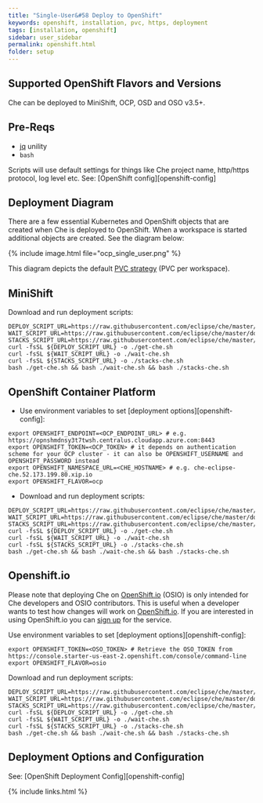 ```yaml
---
title: "Single-User&#58 Deploy to OpenShift"
keywords: openshift, installation, pvc, https, deployment
tags: [installation, openshift]
sidebar: user_sidebar
permalink: openshift.html
folder: setup
---
```

## Supported OpenShift Flavors and Versions

Che can be deployed to MiniShift, OCP, OSD and OSO v3.5+.

## Pre-Reqs

* [jq](https://stedolan.github.io/jq/) unility
* `bash`

Scripts will use default settings for things like Che project name, http/https protocol, log level etc. See: [OpenShift config][openshift-config]

## Deployment Diagram

There are a few essential Kubernetes and OpenShift objects that are created when Che is deployed to OpenShift. When a workspace is started additional objects are created. See the diagram below:

{% include image.html file="ocp_single_user.png" %}

This diagram depicts the default [PVC strategy](openshift-config.html#volumes) (PVC per workspace).

## MiniShift

Download and run deployment scripts:

```shell
DEPLOY_SCRIPT_URL=https://raw.githubusercontent.com/eclipse/che/master/dockerfiles/init/modules/openshift/files/scripts/deploy_che.sh
WAIT_SCRIPT_URL=https://raw.githubusercontent.com/eclipse/che/master/dockerfiles/init/modules/openshift/files/scripts/wait_until_che_is_available.sh
STACKS_SCRIPT_URL=https://raw.githubusercontent.com/eclipse/che/master/dockerfiles/init/modules/openshift/files/scripts/replace_stacks.sh
curl -fsSL ${DEPLOY_SCRIPT_URL} -o ./get-che.sh
curl -fsSL ${WAIT_SCRIPT_URL} -o ./wait-che.sh
curl -fsSL ${STACKS_SCRIPT_URL} -o ./stacks-che.sh
bash ./get-che.sh && bash ./wait-che.sh && bash ./stacks-che.sh
```


## OpenShift Container Platform

* Use environment variables to set [deployment options][openshift-config]:

```shell
export OPENSHIFT_ENDPOINT=<OCP_ENDPOINT_URL> # e.g. https://opnshmdnsy3t7twsh.centralus.cloudapp.azure.com:8443
export OPENSHIFT_TOKEN=<OCP_TOKEN> # it depends on authentication scheme for your OCP cluster - it can also be OPENSHIFT_USERNAME and OPENSHIFT_PASSWORD instead
export OPENSHIFT_NAMESPACE_URL=<CHE_HOSTNAME> # e.g. che-eclipse-che.52.173.199.80.xip.io
export OPENSHIFT_FLAVOR=ocp
```

* Download and run deployment scripts:

```shell
DEPLOY_SCRIPT_URL=https://raw.githubusercontent.com/eclipse/che/master/dockerfiles/init/modules/openshift/files/scripts/deploy_che.sh
WAIT_SCRIPT_URL=https://raw.githubusercontent.com/eclipse/che/master/dockerfiles/init/modules/openshift/files/scripts/wait_until_che_is_available.sh
STACKS_SCRIPT_URL=https://raw.githubusercontent.com/eclipse/che/master/dockerfiles/init/modules/openshift/files/scripts/replace_stacks.sh
curl -fsSL ${DEPLOY_SCRIPT_URL} -o ./get-che.sh
curl -fsSL ${WAIT_SCRIPT_URL} -o ./wait-che.sh
curl -fsSL ${STACKS_SCRIPT_URL} -o ./stacks-che.sh
bash ./get-che.sh && bash ./wait-che.sh && bash ./stacks-che.sh
```

## Openshift.io

Please note that deploying Che on [OpenShift.io](openshift.io) (OSIO) is only intended for Che developers and OSIO contributors. This is useful when a developer wants to test how changes will work on [OpenShift.io](openshift.io). If you are interested in using OpenShift.io you can [sign up](https://openshift.io/) for the service.

Use environment variables to set [deployment options][openshift-config]:

```shell
export OPENSHIFT_TOKEN=<OSO_TOKEN> # Retrieve the OSO_TOKEN from https://console.starter-us-east-2.openshift.com/console/command-line
export OPENSHIFT_FLAVOR=osio
```

Download and run deployment scripts:

```shell
DEPLOY_SCRIPT_URL=https://raw.githubusercontent.com/eclipse/che/master/dockerfiles/init/modules/openshift/files/scripts/deploy_che.sh
WAIT_SCRIPT_URL=https://raw.githubusercontent.com/eclipse/che/master/dockerfiles/init/modules/openshift/files/scripts/wait_until_che_is_available.sh
STACKS_SCRIPT_URL=https://raw.githubusercontent.com/eclipse/che/master/dockerfiles/init/modules/openshift/files/scripts/replace_stacks.sh
curl -fsSL ${DEPLOY_SCRIPT_URL} -o ./get-che.sh
curl -fsSL ${WAIT_SCRIPT_URL} -o ./wait-che.sh
curl -fsSL ${STACKS_SCRIPT_URL} -o ./stacks-che.sh
bash ./get-che.sh && bash ./wait-che.sh && bash ./stacks-che.sh
```

## Deployment Options and Configuration

See: [OpenShift Deployment Config][openshift-config]

{% include links.html %}
